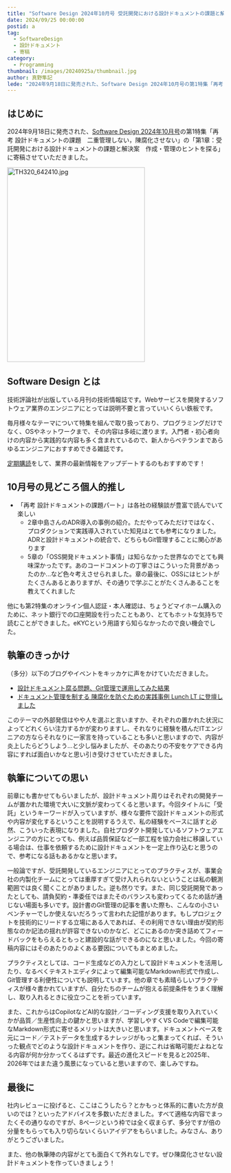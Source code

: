 ```yaml
---
title: "Software Design 2024年10月号 受託開発における設計ドキュメントの課題と解決案 作成・管理のヒントを探るへの寄稿"
date: 2024/09/25 00:00:00
postid: a
tag:
  - SoftwareDesign
  - 設計ドキュメント
  - 寄稿
category:
  - Programming
thumbnail: /images/20240925a/thumbnail.jpg
author: 真野隼記
lede: "2024年9月18日に発売された、Software Design 2024年10月号の第1特集「再考 設計ドキュメントの課題　二重管理しない，陳腐化させない」の「第1章：受託開発における設計ドキュメントの課題と解決案　作成・管理のヒントを探る」に寄稿させていただきました。"
---
```

## はじめに

2024年9月18日に発売された、[Software Design 2024年10月号](https://gihyo.jp/magazine/SD/archive/2024/202410)の第1特集「再考 設計ドキュメントの課題　二重管理しない，陳腐化させない」の「第1章：受託開発における設計ドキュメントの課題と解決案　作成・管理のヒントを探る」に寄稿させていただきました。

<img src="/images/20240925a/TH320_642410.jpg" alt="TH320_642410.jpg" width="320" height="452" loading="lazy">

## Software Design とは

技術評論社が出版している月刊の技術情報誌です。Webサービスを開発するソフトウェア業界のエンジニアにとっては説明不要と言っていいくらい鉄板です。

毎月様々なテーマについて特集を組んで取り扱っており、プログラミングだけでなく、OSやネットワークまで、その内容は多岐に渡ります。入門者・初心者向けの内容から実践的な内容も多く含まれているので、新人からベテランまであらゆるエンジニアにおすすめできる雑誌です。

[定期購読](https://www.fujisan.co.jp/product/1535/?tt=opt&gad_source=1&gclid=CjwKCAjwoJa2BhBPEiwA0l0ImNtJPU8-qPk3sAeCDs0DBF7p_5a5Do0DlzA_EwQ01jfqNWn-xcsG8hoCAJwQAvD_BwE)をして、業界の最新情報をアップデートするのもおすすめです！

## 10月号の見どころ個人的推し

- 「再考 設計ドキュメントの課題パート」は各社の経験談が豊富で読んでいて楽しい
  - 2章中島さんのADR導入の事例の紹介。ただやってみただけではなく、プロダクションで実践導入されていた知見はとても参考になりました。ADRと設計ドキュメントの統合で、どちらもGit管理することに関心があります
  - 5章の「OSS開発ドキュメント事情」は知らなかった世界なのでとても興味深かったです。あのコードコメントの丁寧さはこういった背景があったのか...など色々考えさせられました。章の最後に、OSSにはヒントがたくさんあるとありますが、その通りで学ぶことがたくさんあることを教えてくれました

他にも第2特集のオンライン個人認証・本人確認は、ちょうどマイホーム購入のために、ネット銀行での口座開設を行ったこともあり、とてもホットな気持ちで読むことができました。eKYCという用語すら知らなかったので良い機会でした。

## 執筆のきっかけ

（多分）以下のブログやイベントをキッカケに声をかけていただきました。

- [設計ドキュメント腐る問題、Git管理で運用してみた結果](/articles/20231101a/)
- [ドキュメント管理を制する 陳腐化を防ぐための実践事例 Lunch LT に登壇しました](/articles/20231215a/)

このテーマの外部発信はやや人を選ぶと言いますか、それぞれの置かれた状況によってどれくらい注力するかが変わりますし、それなりに経験を積んだITエンジニアの方ならそれなりに一家言を持っていることも多いと思いますので、内容が炎上したらどうしよう...と少し悩みましたが、そのあたりの不安をケアできる内容にすれば面白いかなと思い引き受けさせていただきました。

## 執筆についての思い

前章にも書かせてもらいましたが、設計ドキュメント周りはそれぞれの開発チームが置かれた環境で大いに文脈が変わってくると思います。今回タイトルに「受託」というキーワードが入っていますが、様々な要件で設計ドキュメントの形式や内容が変化するということを説明するうえで、私の経験をベースに話すと必然、こういった表現になりました。自社プロダクト開発しているソフトウェアエンジニアの方にとっても、例えば品質保証など一部工程を協力会社に移譲している場合は、仕事を依頼するために設計ドキュメントを一定上作り込むと思うので、参考になる話もあるかなと思います。

一般論ですが、受託開発しているエンジニアにとってのプラクティスが、事業会社の内製化チームにとっては重厚すぎて受け入れられないということは私の観測範囲では良く聞くことがありました。逆も然りです。また、同じ受託開発であったとしても、請負契約・準委任ではまたそのバランスも変わってくるため話が通じない場面も多いです。設計書のGit管理の記事を書いた際も、こんなの小さいベンチャーでしか使えないだろうって言われた記憶があります。もしプロジェクトを技術的にリードする立場にある人であれば、その利用できない理由が契約形態なのか記法の揺れが許容できないのかなど、どこにあるのか突き詰めてフィードバックをもらえるともっと建設的な話ができるのになと思いました。今回の寄稿内容にはそのあたりのよくある要因についてもまとめました。

プラクティスとしては、コード生成などの入力として設計ドキュメントを活用したり、なるべくテキストエディタによって編集可能なMarkdown形式で作成し、Git管理する利便性についても説明しています。他の章でも素晴らしいプラクティスが様々書かれていますが、自分たちのチームが抱える前提条件をうまく理解し、取り入れるときに役立つことを祈っています。

また、これからはCopilotなどAI的な設計／コーディング支援を取り入れていくかが品質／生産性向上の鍵かと思いますが、学習しやすくVS Codeで編集可能なMarkdown形式に寄せるメリットは大きいと思います。ドキュメントベースを元にコード／テストデータを生成するナレッジがもっと集まってくれば、そういった観点でどのような設計ドキュメントを作り、逆にこれは省略可能だよねとなる内容が何か分かってくるはずです。最近の進化スピードを見ると2025年、2026年ではまた違う風景になっていると思いますので、楽しみですね。

## 最後に

社内レビューに投げると、ここはこうしたら？とかもっと体系的に書いた方が良いのでは？といったアドバイスを多数いただきました。すべて適格な内容でまったくその通りなのですが、8ページという枠では全く収まらず、多分ですが倍の分量をもらっても入り切らないくらいアイデアをもらいました。みなさん、ありがとうございました。

また、他の執筆陣の内容がとても面白くて外れなしです。ぜひ陳腐化させない設計ドキュメントを作っていきましょう！

